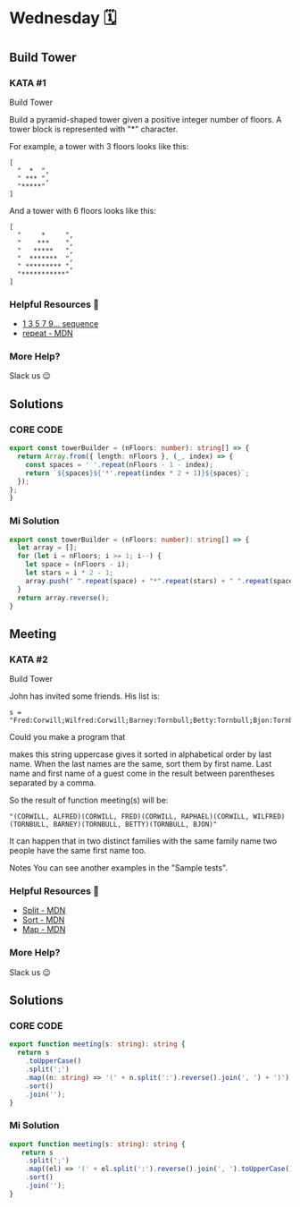 # Wednesday 🗓️
## Build Tower

### KATA #1
Build Tower

Build a pyramid-shaped tower given a positive integer number of floors. A tower block is represented with "*" character.

For example, a tower with 3 floors looks like this:
```
[
  "  *  ",
  " *** ", 
  "*****"
]
```
And a tower with 6 floors looks like this:
```
[
  "     *     ", 
  "    ***    ", 
  "   *****   ", 
  "  *******  ", 
  " ********* ", 
  "***********"
]
```

### Helpful Resources 📖
<ul>
  <li><a href="https://duckduckgo.com/?q=1+3+5+7+9+sequence&ia=web">1 3 5 7 9... sequence</a> </li>
  <li><a href="https://developer.mozilla.org/en-US/docs/Web/JavaScript/Reference/Global_Objects/String/repeat">repeat - MDN</a> </li>
</ul>

### More Help?
Slack us 😉

## Solutions
### CORE CODE 
```typescript
export const towerBuilder = (nFloors: number): string[] => {
  return Array.from({ length: nFloors }, (_, index) => {
    const spaces = ' '.repeat(nFloors - 1 - index);
    return `${spaces}${'*'.repeat(index * 2 + 1)}${spaces}`;
  });
};
}
```
### Mi Solution

```typescript
export const towerBuilder = (nFloors: number): string[] => {
  let array = [];
  for (let i = nFloors; i >= 1; i--) {
    let space = (nFloors - i);
    let stars = i * 2 - 1;
    array.push(" ".repeat(space) + "*".repeat(stars) + " ".repeat(space));
  }
  return array.reverse();
}
```
## Meeting

### KATA #2
Build Tower

John has invited some friends. His list is:

```
s = "Fred:Corwill;Wilfred:Corwill;Barney:Tornbull;Betty:Tornbull;Bjon:Tornbull;Raphael:Corwill;Alfred:Corwill";
```
Could you make a program that

makes this string uppercase
gives it sorted in alphabetical order by last name.
When the last names are the same, sort them by first name. Last name and first name of a guest come in the result between parentheses separated by a comma.

So the result of function meeting(s) will be:
```
"(CORWILL, ALFRED)(CORWILL, FRED)(CORWILL, RAPHAEL)(CORWILL, WILFRED)(TORNBULL, BARNEY)(TORNBULL, BETTY)(TORNBULL, BJON)"
```
It can happen that in two distinct families with the same family name two people have the same first name too.

Notes
You can see another examples in the "Sample tests".


### Helpful Resources 📖
<ul>
  <li><a href="https://developer.mozilla.org/en-US/docs/Web/JavaScript/Reference/Global_Objects/String/split">Split - MDN</a> </li>
  <li><a href="https://developer.mozilla.org/en-US/docs/Web/JavaScript/Reference/Global_Objects/Array/sort">Sort - MDN</a> </li>
  <li><a href="https://developer.mozilla.org/en-US/docs/Web/JavaScript/Reference/Global_Objects/Array/map">Map - MDN</a> </li>
</ul>

### More Help?
Slack us 😉

## Solutions
### CORE CODE 
```typescript
export function meeting(s: string): string {
  return s
    .toUpperCase()
    .split(';')
    .map((n: string) => '(' + n.split(':').reverse().join(', ') + ')')
    .sort()
    .join('');
}
```
### Mi Solution

```typescript
export function meeting(s: string): string {
   return s
    .split(';')
    .map((el) => '(' + el.split(':').reverse().join(', ').toUpperCase() + ')')
    .sort()
    .join('');
}
```

